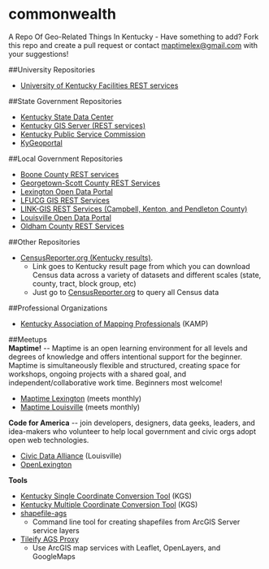 # commonwealth
A Repo Of Geo-Related Things In Kentucky - Have something to add? Fork this repo and create a pull request or contact maptimelex@gmail.com with your suggestions!

##University Repositories  
- [University of Kentucky Facilities REST services](http://atlas.uky.edu/ugis/rest/services)

##State Government Repositories  

- [Kentucky State Data Center](http://ksdc.louisville.edu/)
- [Kentucky GIS Server (REST services)](http://kygisserver.ky.gov/arcgis/rest/services)
- [Kentucky Public Service Commission](http://psc.ky.gov/Home/Maps)
- [KyGeoportal](http://kygisserver.ky.gov/geoportal/catalog/main/home.page)

##Local Government Repositories 
- [Boone County REST services](http://arcgis.boonecountygis.com/ags/rest/services)
- [Georgetown-Scott County REST Services](http://gis.gscplanning.com/arcgis/rest/services)
- [Lexington Open Data Portal](http://data.lexingtonky.gov/)
- [LFUCG GIS REST Services](http://gis.lexingtonky.gov/lfucggis/rest/services/)
- [LINK-GIS REST Services (Campbell, Kenton, and Pendleton County)](http://linkgis.org/arcgisweb/rest/services/)
- [Louisville Open Data Portal](http://portal.louisvilleky.gov/service/data)
- [Oldham County REST Services](http://oldhamgis.org/ArcGIS/rest/services/)

##Other Repositories  

- [CensusReporter.org (Kentucky results)](http://censusreporter.org/profiles/04000US21-kentucky/).
  - Link goes to Kentucky result page from which you can download Census data across a variety of datasets and different scales (state, county, tract, block group, etc)
  - Just go to [CensusReporter.org](http://censusreporter.org/) to query all Census data

##Professional Organizations

- [Kentucky Association of Mapping Professionals](http://kampro.org/) (KAMP)

##Meetups  
**Maptime!** -- Maptime is an open learning environment for all levels and degrees of knowledge and offers intentional support for the beginner. Maptime is simultaneously flexible and structured, creating space for workshops, ongoing projects with a shared goal, and independent/collaborative work time. Beginners most welcome!
* [Maptime Lexington](http://maptime.github.io/lexington/) (meets monthly)
* [Maptime Louisville](http://www.meetup.com/Maptime-Louisville/) (meets monthly)


**Code for America** -- join developers, designers, data geeks, leaders, and idea-makers who volunteer to help local government and civic orgs adopt open web technologies.  

* [Civic Data Alliance](http://www.civicdataalliance.org/) (Louisville)
* [OpenLexington](http://openlexington.org/)

**Tools**
- [Kentucky Single Coordinate Conversion Tool](http://kgs.uky.edu/kgsweb/CoordConversionTool.asp) (KGS)
- [Kentucky Multiple Coordinate Conversion Tool](http://kgs.uky.edu/kgsmap/basemap/coordUpload.asp) (KGS)
- [shapefile-ags](https://github.com/JasonSanford/shapefile-ags)
  - Command line tool for creating shapefiles from ArcGIS Server service layers
- [Tileify AGS Proxy](https://github.com/JasonSanford/tileify-ags-proxy)
  - Use ArcGIS map services with Leaflet, OpenLayers, and GoogleMaps



